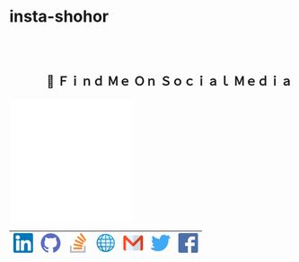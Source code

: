 # insta-shohor

<br>
<br>

<!-- 𝙲𝚘𝚗𝚗𝚎𝚌𝚝 𝚆𝚒𝚝𝚑 𝙼𝚎  -->
<h2 align="right"><b> 🔸 Ｆｉｎｄ Ｍｅ Ｏｎ Ｓｏｃｉａｌ Ｍｅｄｉａ  </b></h2>

[//]: # "handshake gif"

<img align="left" alt="handshake gif" src="https://github.com/montasim/montasim/blob/main/media/gif/handshaking.gif?raw=true" width="220px">
 
<br>
<br>
<br>

<table align="right">
    <thead>
        <tr>
            <th align="center"><a href="https://www.linkedin.com/in/montasim"><img align="center" alt="LinkedIn" width="35px" src="https://github.com/montasim/montasim/raw/main/media/icons/linkedin.svg"/></a></th>
	        <th align="center"><a href="https://www.github.com/montasim"><img align="center" alt="Github - montasim" width="35px"   src="https://github.com/montasim/montasim/raw/main/media/icons/github.svg"/></a></th>
            <th align="center"><a href="https://stackoverflow.com/users/10429621/coderaid"><img align="center" alt="Stackoverflow - coderaid" width="35px" src="https://github.com/montasim/montasim/raw/main/media/icons/stackoverflow.svg"/></a></th>
            <th align="center"><a href="https://montasim-dev.web.app/"><img align="center" alt="Website - montasim-dev.web.app/" width="35px" src="https://github.com/montasim/montasim/raw/main/media/icons/web.svg"/></a></th>
            <th align="center"><a href="mailto:montasimmamun@gmail.com"><img align="center" alt="Gmail - montasimmamun@gmail.com" width="35px" src="https://github.com/montasim/montasim/raw/main/media/icons/gmail.svg"/></a></th>
            <th align="center"><a href="https://twitter.com/montasimmamun"><img align="center" alt="Twitter - montasim" width="35px" src="https://github.com/montasim/montasim/raw/main/media/icons/twitter.svg"/></a></th>
            <th align="center"><a href="https://www.facebook.com/montasimmamun/"><img align="center" alt="Facebook - montasimmamun" width="35px" src="https://github.com/montasim/montasim/raw/main/media/icons/facebook.svg"/></a></th>
        </tr>
    </thead>
</table>
<!-- end Connect With Me -->
